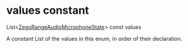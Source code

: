 


# values constant







List&lt;[ZegoRangeAudioMicrophoneState](../../zego_uikit_prebuilt_live_audio_room/ZegoRangeAudioMicrophoneState.md)> const values
  




<p>A constant List of the values in this enum, in order of their declaration.</p>










